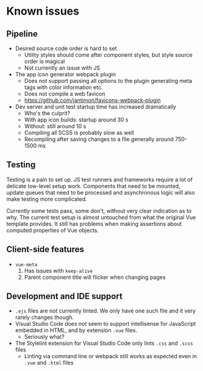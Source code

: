 
# Known issues

## Pipeline

- Desired source code order is hard to set
	- Utility styles should come after component styles, but style source order is magical
	- Not currently an issue with JS
- The app icon generator webpack plugin
	- Does not support passing all options to the plugin generating meta tags with color information etc.
	- Does not compile a web favicon
	- https://github.com/jantimon/favicons-webpack-plugin
- Dev server and unit test startup time has increased dramatically
	- Who's the culprit?
	- With app icon builds: startup around 30 s
	- Without: still around 10 s
	- Compiling all SCSS is probably slow as well
	- Recompiling after saving changes to a file generally around 750-1500 ms

## Testing

Testing is a pain to set up. JS test runners and frameworks require a lot of delicate low-level setup work. Components that need to be mounted, update queues that need to be processed and asynchronous logic will also make testing more complicated.

Currently some tests pass, some don't, without very clear indication as to why. The current test setup is almost untouched from what the original Vue template provides. It still has problems when making assertions about computed properties of Vue objects.

## Client-side features

- `vue-meta`
	1. Has issues with `keep-alive`
	2. Parent component title will flicker when changing pages

## Development and IDE support

- `.ejs` files are not currently linted. We only have one such file and it very rarely changes though.
- Visual Studio Code does not seem to support intellisense for JavaScript embedded in HTML, and by extension `.vue` files.
	- Seriously what?
- The Stylelint extension for Visual Studio Code only lints `.css` and `.scss` files
	- Linting via command line or webpack still works as expected even in `.vue` and `.html` files
